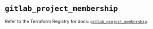 # `gitlab_project_membership`

Refer to the Terraform Registry for docs: [`gitlab_project_membership`](https://registry.terraform.io/providers/gitlabhq/gitlab/17.3.1/docs/resources/project_membership).
